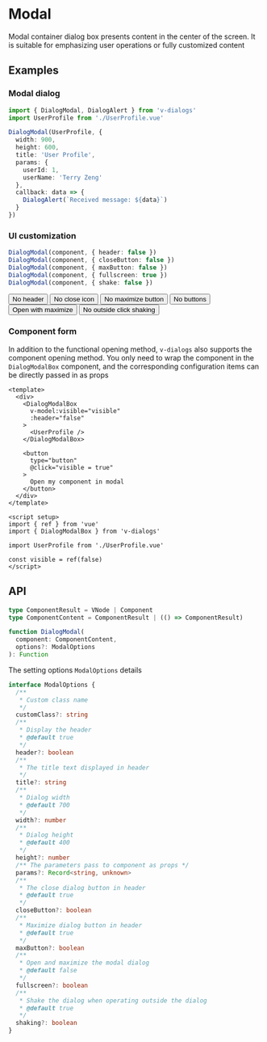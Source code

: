 # Modal

Modal container dialog box presents content in the center of the screen. It is suitable for emphasizing user operations or fully customized content

## Examples

### Modal dialog

```ts
import { DialogModal, DialogAlert } from 'v-dialogs'
import UserProfile from './UserProfile.vue'

DialogModal(UserProfile, {
  width: 900,
  height: 600,
  title: 'User Profile',
  params: {
    userId: 1,
    userName: 'Terry Zeng'
  },
  callback: data => {
    DialogAlert(`Received message: ${data}`)
  }
})
```

### UI customization

```ts
DialogModal(component, { header: false })
DialogModal(component, { closeButton: false })
DialogModal(component, { maxButton: false })
DialogModal(component, { fullscreen: true })
DialogModal(component, { shake: false })
```

<div class="my-3">
  <button
    type="button"
    class="btn btn-dark me-2"
    @click="openModal({ header: false })"
  >No header</button>
  <button
    type="button"
    class="btn btn-dark me-2"
    @click="openModal({ closeButton: false })"
  >No close icon</button>
  <button
    type="button"
    class="btn btn-dark me-2"
    @click="openModal({ maxButton: false })"
  >No maximize button</button>
  <button
    type="button"
    class="btn btn-dark"
    @click="openModal({ closeButton: false, maxButton: false })"
  >No buttons</button>
</div>

<div class="my-3">
  <button
    type="button"
    class="btn btn-dark me-2"
    @click="openModal({ fullscreen: true })"
  >Open with maximize</button>
  <button
    type="button"
    class="btn btn-dark me-2"
    @click="openModal({ shake: false })"
  >No outside click shaking</button>
</div>

### Component form

In addition to the functional opening method, `v-dialogs` also supports the component opening method. You only need to wrap the component in the `DialogModalBox` component, and the corresponding configuration items can be directly passed in as props

```vue
<template>
  <div>
    <DialogModalBox
      v-model:visible="visible"
      :header="false"
    >
      <UserProfile />
    </DialogModalBox>

    <button
      type="button"
      @click="visible = true"
    >
      Open my component in modal
    </button>
  </div>
</template>

<script setup>
import { ref } from 'vue'
import { DialogModalBox } from 'v-dialogs'

import UserProfile from './UserProfile.vue'

const visible = ref(false)
</script>
```

<script setup>
import { useModalExamples } from '@/script/dialog/modal'

const {
  openModal
} = useModalExamples()
</script>

## API

```ts
type ComponentResult = VNode | Component
type ComponentContent = ComponentResult | (() => ComponentResult)

function DialogModal(
  component: ComponentContent,
  options?: ModalOptions
): Function
```

The setting options `ModalOptions` details

```ts
interface ModalOptions {
  /**
   * Custom class name
   */
  customClass?: string
  /**
   * Display the header
   * @default true
   */
  header?: boolean
  /**
   * The title text displayed in header
   */
  title?: string
  /**
   * Dialog width
   * @default 700
   */
  width?: number
  /**
   * Dialog height
   * @default 400
   */
  height?: number
  /** The parameters pass to component as props */
  params?: Record<string, unknown>
  /**
   * The close dialog button in header
   * @default true
   */
  closeButton?: boolean
  /**
   * Maximize dialog button in header
   * @default true
   */
  maxButton?: boolean
  /**
   * Open and maximize the modal dialog
   * @default false
   */
  fullscreen?: boolean
  /**
   * Shake the dialog when operating outside the dialog
   * @default true
   */
  shaking?: boolean
}
```
